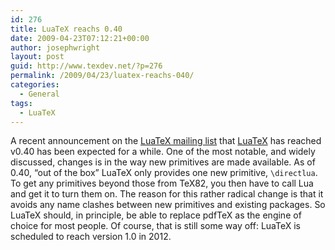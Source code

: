 ```yaml
---
id: 276
title: LuaTeX reachs 0.40
date: 2009-04-23T07:12:21+00:00
author: josephwright
layout: post
guid: http://www.texdev.net/?p=276
permalink: /2009/04/23/luatex-reachs-040/
categories:
  - General
tags:
  - LuaTeX
---
```

A recent announcement on the [LuaTeX mailing list](https://tug.org/pipermail/luatex/) that [LuaTeX](http://www.luatex.org) has reached v0.40 has been expected for a while. One of the most notable, and widely discussed, changes is in the way new primitives are made available. As of 0.40, “out of the box” LuaTeX only provides one new primitive, `\directlua`. To get any primitives beyond those from TeX82, you then have to call Lua and get it to turn them on. The reason for this rather radical change is that it avoids any name clashes between new primitives and existing packages. So LuaTeX should, in principle, be able to replace pdfTeX as the engine of choice for most people. Of course, that is still some way off: LuaTeX is scheduled to reach version 1.0 in 2012.
